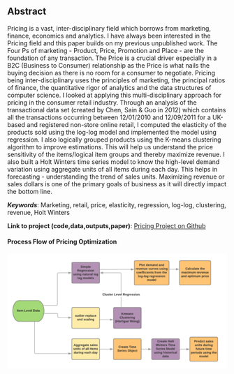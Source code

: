 ## **Abstract**
   
Pricing is a vast, inter-disciplinary field which borrows from marketing, finance, economics and analytics. I have always been interested in the Pricing field and this paper builds on my previous unpublished work. The Four Ps of marketing - Product, Price, Promotion and Place - are the foundation of any transaction. The Price is a crucial driver especially in a B2C (Business to Consumer) relationship as the Price is what nails the buying decision as there is no room for a consumer to negotiate. Pricing being inter-disciplinary uses the principles of marketing, the principal ratios of finance, the quantitative rigor of analytics and the data structures of computer science. I looked at applying this multi-disciplinary approach for pricing in the consumer retail industry. Through an analysis of the transactional data set (created by Chen, Sain & Guo in 2012) which contains all the transactions occurring between 12/01/2010 and 12/09/2011 for a UK-based and registered non-store online retail, I computed the elasticity of the products sold using the log-log model and implemented the model using regression. I also logically grouped products using the K-means clustering algorithm to improve estimations. This will help us understand the price sensitivity of the items/logical item groups and thereby maximize revenue. I also built a Holt Winters time series model to know the high-level demand variation using aggregate units of all items during each day. This helps in forecasting - understanding the trend of sales units. Maximizing revenue or sales dollars is one of the primary goals of business as it will directly impact the bottom line.
  
**_Keywords_**: Marketing, retail, price, elasticity, regression, log-log, clustering, revenue, Holt Winters

**Link to project (code,data,outputs,paper)**: [Pricing Project on Github](https://github.com/IndhujhaN/IndhujhaN.github.io)

#### **Process Flow of Pricing Optimization**  
![Process Flow of Pricing Optimization](Project.png)





